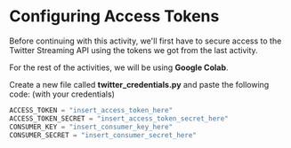 # Configuring Access Tokens

Before continuing with this activity, we'll first have to secure access to the Twitter Streaming API using the tokens we got from the last activity. 

For the rest of the activities, we will be using **Google Colab**. 

Create a new file called **twitter_credentials.py** and paste the following code: (with your credentials)

```python
ACCESS_TOKEN = "insert_access_token_here"        			
ACCESS_TOKEN_SECRET = "insert_access_token_secret_here"
CONSUMER_KEY = "insert_consumer_key_here"
CONSUMER_SECRET = "insert_consumer_secret_here"
```

 